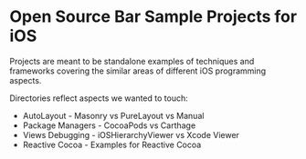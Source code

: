 # Open Source Bar Sample Projects for iOS

Projects are meant to be standalone examples of techniques and frameworks covering the similar areas of different iOS programming aspects.

Directories reflect aspects we wanted to touch:
 - AutoLayout - Masonry vs PureLayout vs Manual
 - Package Managers - CocoaPods vs Carthage
 - Views Debugging - iOSHierarchyViewer vs Xcode Viewer
 - Reactive Cocoa - Examples for Reactive Cocoa
